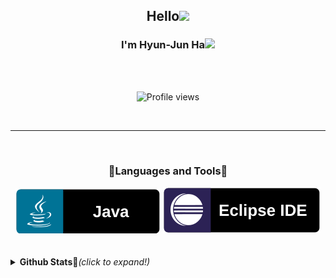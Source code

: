 <!--
### Hi there 👋



www.hyunjunha.com
www.youtube.com/c/hyunjunha
**Kim-SuBin/Kim-SuBin** is a ✨ _special_ ✨ repository because its `README.md` (this file) appears on your GitHub profile.

Here are some ideas to get you started:

- 🔭 I’m currently working on ...
- 🌱 I’m currently learning ...
- 👯 I’m looking to collaborate on ...
- 🤔 I’m looking for help with ...
- 💬 Ask me about ...
- 📫 How to reach me: ...
- 😄 Pronouns: ...
- ⚡ Fun fact: ...
-->



<div align="center">
  <h2>Hello<img src="https://media.giphy.com/media/hvRJCLFzcasrR4ia7z/giphy.gif" width="25px"></h2>
  <h3>
  I'm Hyun-Jun Ha<img src="https://media.giphy.com/media/Hy3w28kJ4j7vdTsi9s/giphy.gif" width="45px">
  </h3><br />
  
</div>

<br />
<div align="center">

  ![Profile views](https://gpvc.arturio.dev/s-rachmaninoff)

</div>

<br />

---

<br />

<div align="center">

<h3>💙Languages and Tools💙</h3>

<img src="https://github.com/Kim-SuBin/Kim-SuBin/blob/master/svg/dev/languages/java.svg" alt="java" />
<img src="https://github.com/Kim-SuBin/Kim-SuBin/blob/master/svg/dev/tool/eclipseide.svg" alt="eclipside" />

</div>

<br />
<br />
<details>
<summary><b>Github Stats🐤</b><i>(click to expand!)</i></summary>
  
[![Anurag's github stats](https://github-readme-stats.vercel.app/api?username=s-rachmaninoff)](https://github.com/anuraghazra/github-readme-stats)

</details>


<!--
<h3> My favorite Repositories </h3>

<a href="https://github.com/Kim-SuBin/TIL">
  <img align="left" src="https://github-readme-stats.vercel.app/api/pin/?username=Kim-SuBin&repo=TIL&theme=vue&show_icons=true" />
</a>
-->
